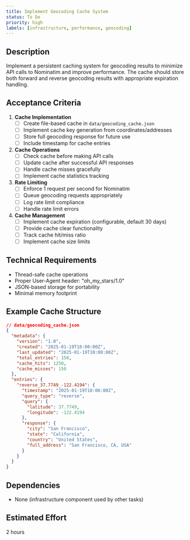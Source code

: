 ```yaml
---
title: Implement Geocoding Cache System
status: To Do
priority: high
labels: [infrastructure, performance, geocoding]
---
```


## Description

Implement a persistent caching system for geocoding results to minimize API calls to Nominatim and improve performance. The cache should store both forward and reverse geocoding results with appropriate expiration handling.

## Acceptance Criteria

1. **Cache Implementation**
   - [ ] Create file-based cache in `data/geocoding_cache.json`
   - [ ] Implement cache key generation from coordinates/addresses
   - [ ] Store full geocoding response for future use
   - [ ] Include timestamp for cache entries

2. **Cache Operations**
   - [ ] Check cache before making API calls
   - [ ] Update cache after successful API responses
   - [ ] Handle cache misses gracefully
   - [ ] Implement cache statistics tracking

3. **Rate Limiting**
   - [ ] Enforce 1 request per second for Nominatim
   - [ ] Queue geocoding requests appropriately
   - [ ] Log rate limit compliance
   - [ ] Handle rate limit errors

4. **Cache Management**
   - [ ] Implement cache expiration (configurable, default 30 days)
   - [ ] Provide cache clear functionality
   - [ ] Track cache hit/miss ratio
   - [ ] Implement cache size limits

## Technical Requirements

- Thread-safe cache operations
- Proper User-Agent header: "oh_my_stars/1.0"
- JSON-based storage for portability
- Minimal memory footprint

## Example Cache Structure

```json
// data/geocoding_cache.json
{
  "metadata": {
    "version": "1.0",
    "created": "2025-01-19T10:00:00Z",
    "last_updated": "2025-01-19T10:00:00Z",
    "total_entries": 150,
    "cache_hits": 1250,
    "cache_misses": 150
  },
  "entries": {
    "reverse_37.7749_-122.4194": {
      "timestamp": "2025-01-19T10:00:00Z",
      "query_type": "reverse",
      "query": {
        "latitude": 37.7749,
        "longitude": -122.4194
      },
      "response": {
        "city": "San Francisco",
        "state": "California",
        "country": "United States",
        "full_address": "San Francisco, CA, USA"
      }
    }
  }
}
```

## Dependencies

- None (infrastructure component used by other tasks)

## Estimated Effort

2 hours